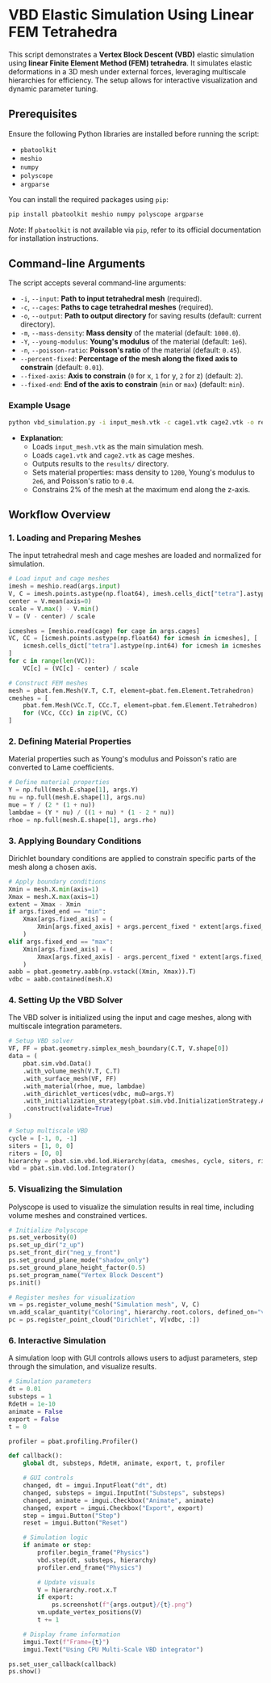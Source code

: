 # VBD Elastic Simulation Using Linear FEM Tetrahedra

This script demonstrates a **Vertex Block Descent (VBD)** elastic simulation using **linear Finite Element Method (FEM) tetrahedra**. It simulates elastic deformations in a 3D mesh under external forces, leveraging multiscale hierarchies for efficiency. The setup allows for interactive visualization and dynamic parameter tuning.

## Prerequisites

Ensure the following Python libraries are installed before running the script:

- `pbatoolkit`
- `meshio`
- `numpy`
- `polyscope`
- `argparse`

You can install the required packages using `pip`:

```bash
pip install pbatoolkit meshio numpy polyscope argparse
```

*Note*: If `pbatoolkit` is not available via `pip`, refer to its official documentation for installation instructions.

## Command-line Arguments

The script accepts several command-line arguments:

- `-i`, `--input`: **Path to input tetrahedral mesh** (required).
- `-c`, `--cages`: **Paths to cage tetrahedral meshes** (required).
- `-o`, `--output`: **Path to output directory** for saving results (default: current directory).
- `-m`, `--mass-density`: **Mass density** of the material (default: `1000.0`).
- `-Y`, `--young-modulus`: **Young's modulus** of the material (default: `1e6`).
- `-n`, `--poisson-ratio`: **Poisson's ratio** of the material (default: `0.45`).
- `--percent-fixed`: **Percentage of the mesh along the fixed axis to constrain** (default: `0.01`).
- `--fixed-axis`: **Axis to constrain** (`0` for x, `1` for y, `2` for z) (default: `2`).
- `--fixed-end`: **End of the axis to constrain** (`min` or `max`) (default: `min`).

### Example Usage

```bash
python vbd_simulation.py -i input_mesh.vtk -c cage1.vtk cage2.vtk -o results/ -m 1200 -Y 2e6 -n 0.4 --percent-fixed 0.02 --fixed-axis 2 --fixed-end max
```

- **Explanation**:
  - Loads `input_mesh.vtk` as the main simulation mesh.
  - Loads `cage1.vtk` and `cage2.vtk` as cage meshes.
  - Outputs results to the `results/` directory.
  - Sets material properties: mass density to `1200`, Young's modulus to `2e6`, and Poisson's ratio to `0.4`.
  - Constrains 2% of the mesh at the maximum end along the z-axis.

## Workflow Overview

### 1. Loading and Preparing Meshes

The input tetrahedral mesh and cage meshes are loaded and normalized for simulation.

```python
# Load input and cage meshes
imesh = meshio.read(args.input)
V, C = imesh.points.astype(np.float64), imesh.cells_dict["tetra"].astype(np.int64)
center = V.mean(axis=0)
scale = V.max() - V.min()
V = (V - center) / scale

icmeshes = [meshio.read(cage) for cage in args.cages]
VC, CC = [icmesh.points.astype(np.float64) for icmesh in icmeshes], [
    icmesh.cells_dict["tetra"].astype(np.int64) for icmesh in icmeshes
]
for c in range(len(VC)):
    VC[c] = (VC[c] - center) / scale

# Construct FEM meshes
mesh = pbat.fem.Mesh(V.T, C.T, element=pbat.fem.Element.Tetrahedron)
cmeshes = [
    pbat.fem.Mesh(VCc.T, CCc.T, element=pbat.fem.Element.Tetrahedron)
    for (VCc, CCc) in zip(VC, CC)
]
```

### 2. Defining Material Properties

Material properties such as Young's modulus and Poisson's ratio are converted to Lame coefficients.

```python
# Define material properties
Y = np.full(mesh.E.shape[1], args.Y)
nu = np.full(mesh.E.shape[1], args.nu)
mue = Y / (2 * (1 + nu))
lambdae = (Y * nu) / ((1 + nu) * (1 - 2 * nu))
rhoe = np.full(mesh.E.shape[1], args.rho)
```

### 3. Applying Boundary Conditions

Dirichlet boundary conditions are applied to constrain specific parts of the mesh along a chosen axis.

```python
# Apply boundary conditions
Xmin = mesh.X.min(axis=1)
Xmax = mesh.X.max(axis=1)
extent = Xmax - Xmin
if args.fixed_end == "min":
    Xmax[args.fixed_axis] = (
        Xmin[args.fixed_axis] + args.percent_fixed * extent[args.fixed_axis]
    )
elif args.fixed_end == "max":
    Xmin[args.fixed_axis] = (
        Xmax[args.fixed_axis] - args.percent_fixed * extent[args.fixed_axis]
    )
aabb = pbat.geometry.aabb(np.vstack((Xmin, Xmax)).T)
vdbc = aabb.contained(mesh.X)
```

### 4. Setting Up the VBD Solver

The VBD solver is initialized using the input and cage meshes, along with multiscale integration parameters.

```python
# Setup VBD solver
VF, FF = pbat.geometry.simplex_mesh_boundary(C.T, V.shape[0])
data = (
    pbat.sim.vbd.Data()
    .with_volume_mesh(V.T, C.T)
    .with_surface_mesh(VF, FF)
    .with_material(rhoe, mue, lambdae)
    .with_dirichlet_vertices(vdbc, muD=args.Y)
    .with_initialization_strategy(pbat.sim.vbd.InitializationStrategy.AdaptivePbat)
    .construct(validate=True)
)

# Setup multiscale VBD
cycle = [-1, 0, -1]
siters = [1, 0, 0]
riters = [0, 0]
hierarchy = pbat.sim.vbd.lod.Hierarchy(data, cmeshes, cycle, siters, riters)
vbd = pbat.sim.vbd.lod.Integrator()
```

### 5. Visualizing the Simulation

Polyscope is used to visualize the simulation results in real time, including volume meshes and constrained vertices.

```python
# Initialize Polyscope
ps.set_verbosity(0)
ps.set_up_dir("z_up")
ps.set_front_dir("neg_y_front")
ps.set_ground_plane_mode("shadow_only")
ps.set_ground_plane_height_factor(0.5)
ps.set_program_name("Vertex Block Descent")
ps.init()

# Register meshes for visualization
vm = ps.register_volume_mesh("Simulation mesh", V, C)
vm.add_scalar_quantity("Coloring", hierarchy.root.colors, defined_on="vertices", cmap="jet")
pc = ps.register_point_cloud("Dirichlet", V[vdbc, :])
```

### 6. Interactive Simulation

A simulation loop with GUI controls allows users to adjust parameters, step through the simulation, and visualize results.

```python
# Simulation parameters
dt = 0.01
substeps = 1
RdetH = 1e-10
animate = False
export = False
t = 0

profiler = pbat.profiling.Profiler()

def callback():
    global dt, substeps, RdetH, animate, export, t, profiler

    # GUI controls
    changed, dt = imgui.InputFloat("dt", dt)
    changed, substeps = imgui.InputInt("Substeps", substeps)
    changed, animate = imgui.Checkbox("Animate", animate)
    changed, export = imgui.Checkbox("Export", export)
    step = imgui.Button("Step")
    reset = imgui.Button("Reset")

    # Simulation logic
    if animate or step:
        profiler.begin_frame("Physics")
        vbd.step(dt, substeps, hierarchy)
        profiler.end_frame("Physics")

        # Update visuals
        V = hierarchy.root.x.T
        if export:
            ps.screenshot(f"{args.output}/{t}.png")
        vm.update_vertex_positions(V)
        t += 1

    # Display frame information
    imgui.Text(f"Frame={t}")
    imgui.Text("Using CPU Multi-Scale VBD integrator")

ps.set_user_callback(callback)
ps.show()
```
